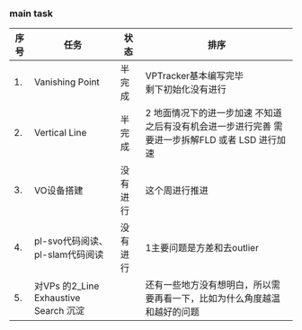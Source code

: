 <!--
 * @Author: Liu Weilong
 * @Date: 2021-04-06 22:38:34
 * @LastEditors: Liu Weilong
 * @LastEditTime: 2021-04-06 22:41:32
 * @Description: 
-->
### main task
序号|任务|状态|排序
---|---|---|---
1.  |Vanishing Point|半完成|VPTracker基本编写完毕 <br>剩下初始化没有进行
2.  |Vertical Line|半完成|2 地面情况下的进一步加速 不知道之后有没有机会进一步进行完善 需要进一步拆解FLD 或者 LSD 进行加速
3.  |VO设备搭建|没有进行| 这个周进行推进
4.  |pl-svo代码阅读、pl-slam代码阅读|没有进行|1主要问题是方差和去outlier
5.  |对VPs 的2_Line Exhaustive Search 沉淀||还有一些地方没有想明白，所以需要再看一下，比如为什么角度越温和越好的问题
